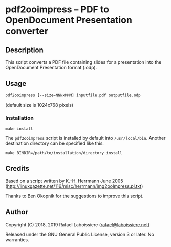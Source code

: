 # pdf2ooimpress – PDF to OpenDocument Presentation converter

## Description

This script converts a PDF file containing slides for a presentation
into the OpenDocument Presentation format (.odp).

## Usage

```
pdf2ooimpress [--size=NNNxMMM] inputfile.pdf outputfile.odp
```

(default size is 1024x768 pixels)

### Installation

```
make install
```

The `pdf2ooimpress` script is installed by default into `/usr/local/bin`.
Another destination directory can be specified like this:

```
make BINDIR=/path/to/installation/directory install
```

## Credits

Based on a script written by K.-H. Herrmann June 2005
(http://linuxgazette.net/116/misc/herrmann/img2ooImpress.pl.txt)

Thanks to Ben Okopnik for the suggestions to improve this script.

## Author

Copyright (C) 2018, 2019  Rafael Laboissiere (<rafael@laboissiere.net>)

Released under the GNU General Public License, version 3 or later.  No
warranties.

